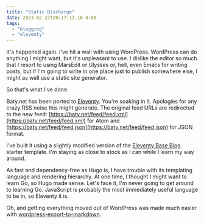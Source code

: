 ```yaml
---
title: "Static Discharge"
date: 2023-02-22T20:17:13.10-4:00
tags:
  - "blogging"
  - "eleventy"
---
```


It's happened again. I've hit a wall with using WordPress. WordPress can do anything I might want, but it's unpleasant to use. I dislike the editor so much that I resort to using MarsEdit or Ulysses or, hell, even Emacs for writing posts, but if I'm going to write in one place just to publish somewhere else, I might as well use a static site generator.

So that's what I've done.

Baty.net has been ported to [Eleventy](https://11ty.dev). You're soaking in it. Apologies for any crazy RSS noise this might generate. The original feed URLs are redirected to the new feed: [https://baty.net/feed/feed.xml](https://baty.net/feed/feed.xml) for Atom and [https://baty.net/feed/feed.json](https://baty.net/feed/feed.json) for JSON format.

I've built it using a slightly modified version of the [Eleventy Base Blog](https://github.com/11ty/eleventy-base-blog) starter template. I'm staying as close to stock as I can while I learn my way around.

As fast and dependency-free as Hugo is, I have trouble with its templating language and rendering hierarchy. At one time, I thought I might want to learn Go, so Hugo made sense. Let's face it, I'm never going to get around to learning Go. JavaScript is probably the most immediately useful language to be in, so Eleventy it is.

Oh, and getting everything moved out of WordPress was made much easier with [wordpress-export-to-markdown](https://github.com/lonekorean/wordpress-export-to-markdown).
